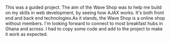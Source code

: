This was a guided project. The aim of the Wave Shop was to help me build on my skills in web development, by seeing how AJAX works. It's both front end and back end technologies.As it stands, the Wave Shop is a online shop without members. I'm looking forward to connect to most breakfast hubs in Ghana and across. I had to copy some code and add to the project to make it work as expected.
